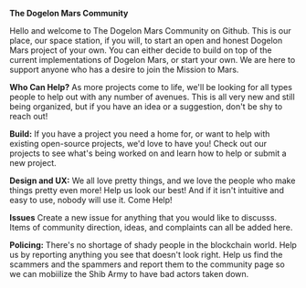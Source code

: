 **The Dogelon Mars Community**

Hello and welcome to The Dogelon Mars Community on Github.
This is our place, our space station, if you will, to start an open and honest Dogelon Mars project of your own. You can either decide to build on top of the current implementations of Dogelon Mars, or start your own. We are here to support anyone who has a desire to join the Mission to Mars. 

**Who Can Help?**
As more projects come to life, we'll be looking for all types people to help out with any number of avenues. This is all very new and still being organized, but if you have an idea or a suggestion, don't be shy to reach out!

**Build:**
If you have a project you need a home for, or want to help with existing open-source projects, we'd love to have you! Check out our projects to see what's being worked on and learn how to help or submit a new project.

**Design and UX:**
We all love pretty things, and we love the people who make things pretty even more! Help us look our best! And if it isn't intuitive and easy to use, nobody will use it. Come Help!

**Issues**
Create a new issue for anything that you would like to discusss. Items of community direction, ideas, and complaints can all be added here.

**Policing:**
There's no shortage of shady people in the blockchain world. Help us by reporting anything you see that doesn't look right. Help us find the scammers and the spammers and report them to the community page so we can mobiilize the Shib Army to have bad actors taken down.

